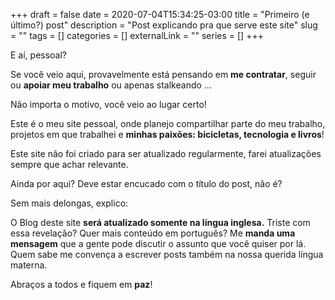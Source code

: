 +++ 
draft = false
date = 2020-07-04T15:34:25-03:00
title = "Primeiro (e último?) post"
description = "Post explicando pra que serve este site"
slug = "" 
tags = []
categories = []
externalLink = ""
series = []
+++

E aí, pessoal?

Se você veio aqui, provavelmente está pensando em **me contratar**, seguir ou **apoiar meu trabalho** ou apenas stalkeando ...

Não importa o motivo, você veio ao lugar certo!

Este é o meu site pessoal, onde planejo compartilhar parte do meu trabalho, projetos em que trabalhei e **minhas paixões: bicicletas, tecnologia e livros**!

Este site não foi criado para ser atualizado regularmente, farei atualizações sempre que achar relevante.

Ainda por aqui? Deve estar encucado com o título do post, não é? 

Sem mais delongas, explico: 

O Blog deste site **será atualizado somente na língua inglesa.** Triste com essa revelação? Quer mais conteúdo em português? Me **manda uma mensagem** que a gente pode discutir o assunto que você quiser por lá. Quem sabe me convença a escrever posts também na nossa querida língua materna.

Abraços a todos e fiquem em **paz**!
